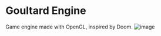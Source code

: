 # Goultard Engine

Game engine made with OpenGL, inspired by Doom.
![image](https://github.com/user-attachments/assets/2d9941d1-9c85-4e8b-8b50-01ff3bc969f7)

